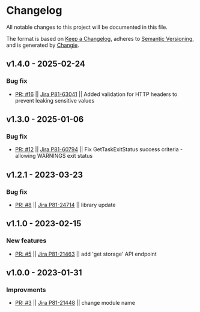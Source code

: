 # Changelog
All notable changes to this project will be documented in this file.

The format is based on [Keep a Changelog](https://keepachangelog.com/en/1.0.0/),
adheres to [Semantic Versioning](https://semver.org/spec/v2.0.0.html),
and is generated by [Changie](https://github.com/miniscruff/changie).


## v1.4.0 - 2025-02-24

### Bug fix

* [PR: #16](https://github.com/perimeter-81/proxmox-api-go/pull/16) || [Jira P81-63041](https://perimeter81.atlassian.net/browse/P81-63041) || Added validation for HTTP headers to prevent leaking sensitive values


## v1.3.0 - 2025-01-06

### Bug fix

* [PR: #12](https://github.com/perimeter-81/proxmox-api-go/pull/12) || [Jira P81-60794](https://perimeter81.atlassian.net/browse/P81-60794) || Fix GetTaskExitStatus success criteria - allowing WARNINGS exit status


## v1.2.1 - 2023-03-23

### Bug fix

* [PR: #8](https://github.com/perimeter-81/proxmox-api-go/pull/8) || [Jira P81-24714](https://perimeter81.atlassian.net/browse/P81-24714) || library update


## v1.1.0 - 2023-02-15

### New features

* [PR: #5](https://github.com/perimeter-81/proxmox-api-go/pull/5) || [Jira P81-21463](https://perimeter81.atlassian.net/browse/P81-21463) || add 'get storage' API endpoint


## v1.0.0 - 2023-01-31

### Improvments

* [PR: #3](https://github.com/perimeter-81/proxmox-api-go/pull/3) || [Jira P81-21448](https://perimeter81.atlassian.net/browse/P81-21448) || change module name
